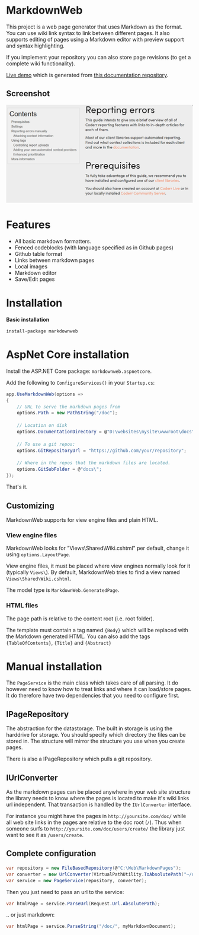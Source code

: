 # MarkdownWeb

This project is a web page generator that uses Markdown as the format. You can use wiki link syntax
to link between different pages. It also supports editing of pages using a Markdown editor with preview support and syntax highlighting.

If you implement your repository you can also store page revisions (to get a complete wiki functionality).


[Live demo](http://coderr.io/documentation/) which is generated from [this documentation repository](https://github.com/coderrio/coderr.documentation).

## Screenshot

![](docs/screenshot.png)

# Features

* All basic markdown formatters.
* Fenced codeblocks (with language specified as in Github pages)
* Github table format
* Links between markdown pages
* Local images
* Markdown editor
* Save/Edit pages

# Installation

**Basic installation**

    install-package markdownweb
	
# AspNet Core installation

Install the ASP.NET Core package: `markdownweb.aspnetcore`.

Add the following to `ConfigureServices()` in your `Startup.cs`:

```csharp
app.UseMarkdownWeb(options =>
{
    // URL to serve the markdown pages from
    options.Path = new PathString("/doc");
    
    // Location on disk
    options.DocumentationDirectory = @"D:\websites\mysite\wwwroot\docs";

    // To use a git repos:
    options.GitRepositoryUrl = "https://github.com/your/repository";
    
    // Where in the repos that the markdown files are located.
    options.GitSubFolder = @"docs\";
});
```

That's it.

## Customizing

MarkdownWeb supports for view engine files and plain HTML.

### View engine files

MarkdownWeb looks for "Views\Shared\Wiki.cshtml" per default, change it using `options.LayoutPage`.

View engine files, it must be placed where view engines normally look for it (typically `Views\`). By default, MarkdownWeb tries to find a view named `Views\Shared\Wiki.cshtml`.

The model type is `MarkdownWeb.GeneratedPage`.

### HTML files

The page path is relative to the content root (i.e. root folder).

The template must contain a tag named `{Body}` which will be replaced with the Markdown generated HTML. You can also add the tags `{TableOfContents}`, `{Title}` and `{Abstract}`

# Manual installation
	
The `PageService` is the main class which takes care of all parsing. It do however need to know how to treat links and 
where it can load/store pages. It do therefore have two dependencies that you need to configure first.

## IPageRepository

The abstraction for the datastorage. The built in storage is using the harddrive for storage. You should specify which directory
the files can be stored in. The structure will mirror the structure you use when you create pages.

There is also a IPageRepository which pulls a git repository.

## IUrlConverter

As the markdown pages can be placed anywhere in your web site structure the library needs to know where the pages is located to make it's wiki links
url independent. That transaction is handled by the `IUrlConverter` interface.

For instance you might have the pages in `http://yoursite.com/doc/` while all web site links in the pages are relative to the doc root (`/`). Thus
when someone surfs to `http://yoursite.com/doc/users/create/` the library just want to see it as `/users/create`.

## Complete configuration

```csharp
var repository = new FileBasedRepository(@"C:\Web\MarkdownPages");
var converter = new UrlConverter(VirtualPathUtility.ToAbsolutePath("~/doc/"));
var service = new PageService(repository, converter);
```

Then you just need to pass an url to the service:

```csharp
var htmlPage = service.ParseUrl(Request.Url.AbsolutePath);
```

.. or just markdown:

```csharp
var htmlPage = service.ParseString("/doc/", myMarkdownDocument);
```

